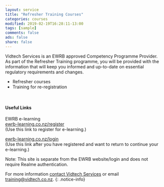 ```yaml
---
layout: service
title: "Refresher Training Courses"
categories: courses
modified: 2019-02-19T16:28:11-13:00
tags: [sample]
comments: false
ads: false
share: false
---
```

Vidtech Services is an EWRB approved Competency Programme Provider.  As part of the Refresher Training programme, you will be provided with the information that will keep you informed and up-to-date on essential regulatory requirements and changes.  
  
 - Refresher courses  
 - Training for re-registration  <br>


<br>

 
#### Useful Links

EWRB e-learning  
[ewrb-learning.co.nz/register](https://ewrb-learning.co.nz/register/)   
(Use this link to register for e-learning.)  

[ewrb-learning.co.nz/login](https://ewrb-learning.co.nz/login/)  
(Use this link after you have registered and want to return to continue your e-learning.)  

Note:  This site is separate from the EWRB website/login and does not require Realme authentication.  
  
  
  
For more information [contact Vidtech Services](/contact) or email [training@vidtech.co.nz](mailto:training@vidtech.co.nz).
{: .notice-info}